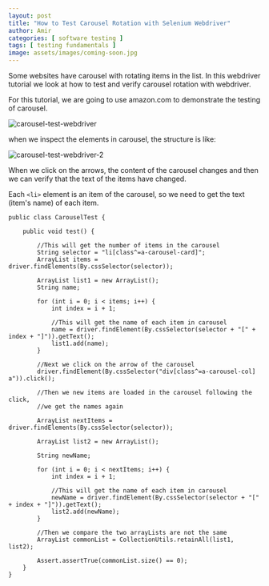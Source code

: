 ```yaml
---
layout: post
title: "How to Test Carousel Rotation with Selenium Webdriver"
author: Amir
categories: [ software testing ]
tags: [ testing fundamentals ]
image: assets/images/coming-soon.jpg
---
```


Some websites have carousel with rotating items in the list. In this webdriver tutorial we look at how to test and verify carousel rotation with webdriver.

For this tutorial, we are going to use amazon.com to demonstrate the testing of carousel.

![carousel-test-webdriver](http://69.164.212.71/wp-content/uploads/2015/09/carousel-test-webdriver-e1442166899361.png)

when we inspect the elements in carousel, the structure is like:

![carousel-test-webdriver-2](http://69.164.212.71/wp-content/uploads/2015/09/carousel-test-webdriver-2-e1442168891770.png)

When we click on the arrows, the content of the carousel changes and then we can verify that the text of the items have changed.

Each `<li>` element is an item of the carousel, so we need to get the text (item's name) of each item.

    public class CarouselTest {

        public void test() {

            //This will get the number of items in the carousel
            String selector = "li[class^=a-carousel-card]";
            ArrayList items = driver.findElements(By.cssSelector(selector));

            ArrayList list1 = new ArrayList();
            String name;

            for (int i = 0; i < items; i++) {
                int index = i + 1;

                //This will get the name of each item in carousel
                name = driver.findElement(By.cssSelector(selector + "[" + index + "]")).getText();
                list1.add(name);
            }

            //Next we click on the arrow of the carousel
            driver.findElement(By.cssSelector("div[class^=a-carousel-col] a")).click();

            //Then we new items are loaded in the carousel following the click,
            //we get the names again

            ArrayList nextItems = driver.findElements(By.cssSelector(selector));

            ArrayList list2 = new ArrayList();

            String newName;

            for (int i = 0; i < nextItems; i++) {
                int index = i + 1;

                //This will get the name of each item in carousel
                newName = driver.findElement(By.cssSelector(selector + "[" + index + "]")).getText();
                list2.add(newName);
            }

            //Then we compare the two arrayLists are not the same
            ArrayList commonList = CollectionUtils.retainAll(list1, list2);

            Assert.assertTrue(commonList.size() == 0);
        }
    }